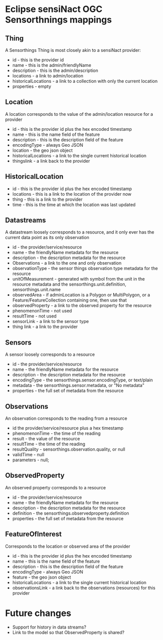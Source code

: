 # Eclipse sensiNact OGC Sensorthnings mappings

## Thing

A Sensorthings Thing is most closely akin to a sensiNact provider:

 * id - this is the provider id
 * name - this is the admin/friendlyName
 * description - this is the admin/description
 * locations - a link to admin/location
 * historicalLocations - a link to a collection with only the current location
 * properties - empty

## Location

 A location corresponds to the value of the admin/location resource for a provider

 * id - this is the provider id plus the hex encoded timestamp
 * name - this is the name field of the feature
 * description - this is the description field of the feature
 * encodingType - always Geo JSON
 * location - the geo json object
 * historicalLocations - a link to the single current historical location
 * thingslink - a link back to the provider

## HistoricalLocation

 * id - this is the provider id plus the hex encoded timestamp
 * locations - this is a link to the location of the provider now
 * thing - this is a link to the provider
 * time - this is the time at which the location was last updated

## Datastreams

 A datastream loosely corresponds to a resource, and it only ever has the current data point as its only observation

* id - the provider/service/resource
* name - the friendlyName metadata for the resource
* description - the description metadata for the resource
* Observations - a link to the one and only observation
* observationType - the sensor things observation type metadata for the resource
* unitOfMeasurement - generated with symbol from the unit in the resource metadata and the sensorthings.unit.definition, sensorthings.unit.name
* observedArea - if adminLocation is a Polygon or MultiPolygon, or a Feature/FeatureCollection containing one, then use that
* observedProperty - a link to the observed property for the resource
* phenomenonTime - not used
* resultTime - not used
* sensorLink - a link to the sensor type
* thing link - a link to the provider

## Sensors

 A sensor loosely corresponds to a resource

 * id - the provider/service/resource
 * name - the friendlyName metadata for the resource
 * description - the description metadata for the resource
 * encodingType - the sensorthings.sensor.encodingType, or text/plain
 * metadata - the sensorthings.sensor.metadata, or "No metadata"
 * properties - the full set of metadata from the resource

## Observations

 An observation corresponds to the reading from a resource

  * id the provider/service/resource plus a hex timestamp
  * phenomenonTime - the time of the reading
  * result - the value of the resource
  * resultTime - the time of the reading
  * resultQuality - sensorthings.observation.quality, or null
  * validTime - null
  * parameters - null;


## ObservedProperty

 An observed property corresponds to a resource

 * id - the provider/service/resource
 * name - the friendlyName metadata for the resource
 * description - the description metadata for the resource
 * definition - the sensorthings.observedproperty.definition
 * properties - the full set of metadata from the resource

## FeatureOfInterest

 Corresponds to the location or observed area of the provider

 * id - this is the provider id plus the hex encoded timestamp
 * name - this is the name field of the feature
 * description - this is the description field of the feature
 * encodingType - always Geo JSON
 * feature - the geo json object
 * historicalLocations - a link to the single current historical location
 * observationsLink - a link back to the observations (resources) for this provider


# Future changes

 * Support for history in data streams?
 * Link to the model so that ObservedProperty is shared?
